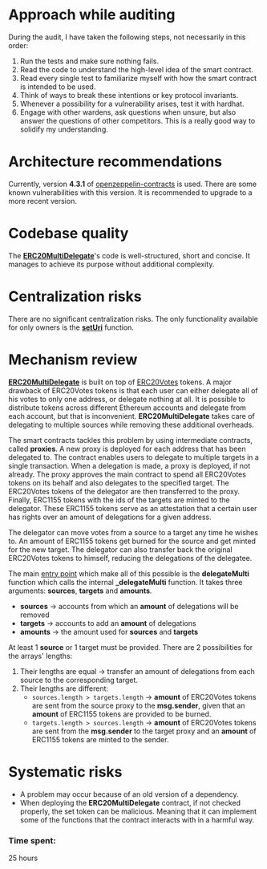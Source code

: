# Approach while auditing
During the audit, I have taken the following steps, not necessarily in this order: 

1. Run the tests and make sure nothing fails.
2. Read the code to understand the high-level idea of the smart contract.
3. Read every single test to familiarize myself with how the smart contract is intended to be used.
4. Think of ways to break these intentions or key protocol invariants.
5. Whenever a possibility for a vulnerability arises, test it with hardhat.
6. Engage with other wardens, ask questions when unsure, but also answer the questions of other competitors. This is a really good way to solidify my understanding.

# Architecture recommendations
Currently, version **4.3.1** of [openzeppelin-contracts](https://github.com/OpenZeppelin/openzeppelin-contracts) is used. There are some known vulnerabilities with this version. It is recommended to upgrade to a more recent version.

# Codebase quality
The [**ERC20MultiDelegate**](https://github.com/code-423n4/2023-10-ens/blob/main/contracts/ERC20MultiDelegate.sol)'s code is well-structured, short and concise. It manages to achieve its purpose without additional complexity.

# Centralization risks
There are no significant centralization risks. The only functionality available for only owners is the [**setUri**](https://github.com/code-423n4/2023-10-ens/blob/ed25379c06e42c8218eb1e80e141412496950685/contracts/ERC20MultiDelegate.sol#L151-L153) function.

# Mechanism review
[**ERC20MultiDelegate**](https://github.com/code-423n4/2023-10-ens/blob/main/contracts/ERC20MultiDelegate.sol) is  built on top of [ERC20Votes](https://docs.openzeppelin.com/contracts/4.x/api/token/erc20#ERC20Votes) tokens. A major drawback of ERC20Votes tokens is that each user can either delegate all of his votes to only one address, or delegate nothing at all. It is possible to distribute tokens across different Ethereum accounts and delegate from each account, but that is inconvenient. **ERC20MultiDelegate** takes care of delegating to multiple sources while removing these additional overheads.

The smart contracts tackles this problem by using intermediate contracts, called **proxies**. A new proxy is deployed for each address that has been delegated to. The contract enables users to delegate to multiple targets in a single transaction. When a delegation is made, a proxy is deployed, if not already. The proxy approves the main contract to spend all ERC20Votes tokens on its behalf and also delegates to the specified target. The ERC20Votes tokens of the delegator are then transferred to the proxy. Finally, ERC1155 tokens with the ids of the targets are minted to the delegator. These ERC1155 tokens serve as an attestation that a certain user has rights over an amount of delegations for a given address.

The delegator can move votes from a source to a target any time he wishes to. An amount of ERC1155 tokens get burned for the source and get minted for the new target. The delegator can also transfer back the original ERC20Votes tokens to himself, reducing the delegations of the delegatee. 

The main [entry point](https://github.com/code-423n4/2023-10-ens/blob/ed25379c06e42c8218eb1e80e141412496950685/contracts/ERC20MultiDelegate.sol#L57-L116) which make all of this possible is the **delegateMulti** function which calls the internal **_delegateMulti** function. It takes three arguments: **sources**, **targets** and **amounts**.

 - **sources** -> accounts from which an **amount** of delegations will be removed
 - **targets** -> accounts to add an **amount** of delegations
 - **amounts** -> the amount used for **sources** and **targets**

At least 1 **source** or 1 target must be provided. There are 2 possibilities for the arrays' lengths: 

 1. Their lengths are equal -> transfer an amount of delegations from each source to the corresponding target.
 2. Their lengths are different: 
    - `` sources.length > targets.length `` -> **amount** of ERC20Votes tokens are sent from the source proxy to the **msg.sender**, given that an **amount** of ERC1155 tokens are provided to be burned.
     - `` targets.length > sources.length `` -> **amount** of ERC20Votes tokens are sent from the **msg.sender** to the target proxy and an **amount** of ERC1155 tokens are minted to the sender.

# Systematic risks
 - A problem may occur because of an old version of a dependency.
 - When deploying the **ERC20MultiDelegate** contract, if not checked properly, the set token can be malicious. Meaning that it can implement some of the functions that the contract interacts with in a harmful way.

### Time spent:
25 hours